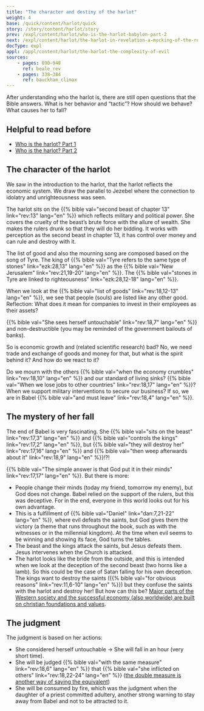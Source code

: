 ```yaml
---
title: "The character and destiny of the harlot"
weight: 4
base: /quick/content/harlot/quick
story: /story/content/harlot/story
prev: /expl/content/harlot/who-is-the-harlot-babylon-part-2
next: /expl/content/harlot/the-harlot-in-revelation-a-mocking-of-the-roman-empire
docType: expl
appl: /appl/content/harlot/the-harlot-the-complexity-of-evil
sources: 
    - pages: 890–948
      ref: beale_rev
    - pages: 338–384
      ref: bauckham_climax
---
```


After understanding who the harlot is, there are still open questions that the Bible answers. What is her behavior and “tactic”? How should we behave? What causes her to fall?

## Helpful to read before

<a name="5c2e"></a>
- [Who is the harlot? Part 1](/content/harlot/expl/who-is-the-harlot-babylon-part-1)
- [Who is the harlot? Part 2](/content/harlot/expl/who-is-the-harlot-babylon-part-2)

## The character of the harlot

<a name="b96c"></a>
We saw in the introduction to the harlot, that the harlot reflects the economic system. We draw the parallel to Jezebel where the connection to idolatry and unrighteousness was seen.

The harlot sits on the {{% bible val="second beast of chapter 13" link="rev:13" lang="en" %}} which reflects military and political power. She covers the cruelty of the beast’s brute force with the allure of wealth. She makes the rulers drunk so that they will do her bidding. It works with perception as the second beast in chapter 13, it has control over money and can rule and destroy with it.

The list of good and also the mourning song are composed based on the song of Tyre. The king of {{% bible val="Tyre refers to the same type of stones" link="ezk:28,13" lang="en" %}} as the {{% bible val="New Jerusalem" link="rev:21,19-20" lang="en" %}}. The {{% bible val="stones in Tyre are linked to righteousness" link="ezk:28,12-18" lang="en" %}}.

When we look at the {{% bible val="list of goods" link="rev:18,12-13" lang="en" %}}, we see that people (souls) are listed like any other good. Reflection: What does it mean for companies to invest in their employees as their assets?

{{% bible val="She sees herself untouchable" link="rev:18,7" lang="en" %}} and non-destructible (you may be reminded of the government bailouts of banks).

So is economic growth and (related scientific research) bad? No, we need trade and exchange of goods and money for that, but what is the spirit behind it? And how do we react to it?

Do we mourn with the others {{% bible val="when the economy crumbles" link="rev:18,10" lang="en" %}} and our standard of living sinks? {{% bible val="When we lose jobs to other countries" link="rev:18,17" lang="en" %}}? When we support military interventions to secure our business? If so, we are in Babel {{% bible val="and must leave" link="rev:18,4" lang="en" %}}.

## The mystery of her fall

<a name="0a44"></a>
The end of Babel is very fascinating. She {{% bible val="sits on the beast" link="rev:17,3" lang="en" %}} and {{% bible val="controls the kings" link="rev:17,2" lang="en" %}}, but {{% bible val="they will destroy her" link="rev:17,16" lang="en" %}} and {{% bible val="then weep afterwards about it" link="rev:18,9" lang="en" %}}!?!

{{% bible val="The simple answer is that God put it in their minds" link="rev:17,17" lang="en" %}}. But there is more:

- People change their minds (today my friend, tomorrow my enemy), but God does not change. Babel relied on the support of the rulers, but this was deceptive. For in the end, everyone in this world looks out for his own advantage.
- This is a fulfillment of {{% bible val="Daniel" link="dan:7,21-22" lang="en" %}}, where evil defeats the saints, but God gives them the victory (a theme that runs throughout the book, such as with the witnesses or in the millennial kingdom). At the time when evil seems to be winning and showing its face, God turns the tables.
- The beast and the kings attack the saints, but Jesus defeats them. Jesus intervenes when the Church is attacked.
- The harlot looks like the bride from the outside, and this is intended when we look at the deception of the second beast (two horns like a lamb). So this could be the case of Satan falling for his own deception. The kings want to destroy the saints ({{% bible val="for obvious reasons" link="rev:11,6-10" lang="en" %}}) but they confuse the saints with the harlot and destroy her! But how can this be? [Major parts of the Western society and the successful economy (also worldwide) are built on christian foundations and values](https://www.pdfdrive.com/the-book-that-made-your-world-how-the-bible-created-the-soul-of-western-civilization-e200370906.html).

## The judgment

<a name="3d3b"></a>
The judgment is based on her actions:

- She considered herself untouchable -&gt; She will fall in an hour (very short time).
- She will be judged {{% bible val="with the same measure" link="rev:18,6" lang="en" %}} that {{% bible val="she inflicted on others" link="rev:18,22-24" lang="en" %}} ([the double measure is another way of saying the equivalent](https://meredithkline.com/klines-works/articles-and-essays/double-trouble/))
- She will be consumed by fire, which was the judgment when the daughter of a priest committed adultery, another strong warning to stay away from Babel and not to be attracted to it.
